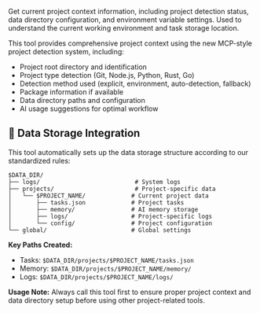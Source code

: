 Get current project context information, including project detection status, data directory configuration, and environment variable settings. Used to understand the current working environment and task storage location.

This tool provides comprehensive project context using the new MCP-style project detection system, including:
- Project root directory and identification
- Project type detection (Git, Node.js, Python, Rust, Go)
- Detection method used (explicit, environment, auto-detection, fallback)
- Package information if available
- Data directory paths and configuration
- AI usage suggestions for optimal workflow

## 📁 Data Storage Integration

This tool automatically sets up the data storage structure according to our standardized rules:

```
$DATA_DIR/
├── logs/                           # System logs
├── projects/                       # Project-specific data
│   └── $PROJECT_NAME/             # Current project data
│       ├── tasks.json             # Project tasks
│       ├── memory/                # AI memory storage
│       ├── logs/                  # Project-specific logs
│       └── config/                # Project configuration
└── global/                        # Global settings
```

**Key Paths Created:**
- Tasks: `$DATA_DIR/projects/$PROJECT_NAME/tasks.json`
- Memory: `$DATA_DIR/projects/$PROJECT_NAME/memory/`
- Logs: `$DATA_DIR/projects/$PROJECT_NAME/logs/`

**Usage Note:** Always call this tool first to ensure proper project context and data directory setup before using other project-related tools.
